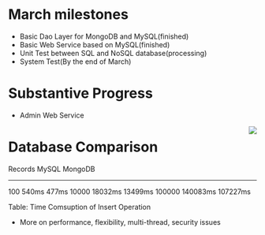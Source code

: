 
# March milestones
- Basic Dao Layer for MongoDB and MySQL(finished)
- Basic Web Service based on MySQL(finished)
- Unit Test between SQL and NoSQL database(processing)
- System Test(By the end of March)
   
# Substantive Progress

- Admin Web Service
<img src="../img/screenshots.png" align=right>


# Database Comparison 

Records      MySQL         MongoDB
--------   -----------    -------------------
100          540ms          477ms
10000      18032ms        13499ms
100000    140083ms       107227ms

 Table: Time Comsuption of Insert Operation 

- More on performance, flexibility, multi-thread, security issues


